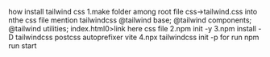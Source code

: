 how install tailwind css
1.make folder among root file
css->tailwind.css
into nthe css file mention tailwindcss
@tailwind base;
@tailwind components;
@tailwind utilities;
index.html0>link here css file
2.npm init -y
3.npm install -D tailwindcss postcss autoprefixer vite
4.npx tailwindcss init -p
for run
npm run start
